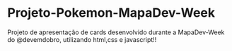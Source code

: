 # Projeto-Pokemon-MapaDev-Week
Projeto de apresentação de cards desenvolvido durante a MapaDev-Week do @devemdobro, utilizando html,css e javascript!!
